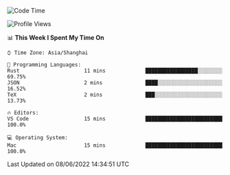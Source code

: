 <!--START_SECTION:waka-->
![Code Time](http://img.shields.io/badge/Code%20Time-1%2C363%20hrs%2018%20mins-blue)

![Profile Views](http://img.shields.io/badge/Profile%20Views-13-blue)

📊 **This Week I Spent My Time On** 

```text
⌚︎ Time Zone: Asia/Shanghai

💬 Programming Languages: 
Rust                     11 mins             █████████████████░░░░░░░░   69.75% 
JSON                     2 mins              ████░░░░░░░░░░░░░░░░░░░░░   16.52% 
TeX                      2 mins              ███░░░░░░░░░░░░░░░░░░░░░░   13.73%

🔥 Editors: 
VS Code                  15 mins             █████████████████████████   100.0%

💻 Operating System: 
Mac                      15 mins             █████████████████████████   100.0%

```


 Last Updated on 08/06/2022 14:34:51 UTC
<!--END_SECTION:waka-->
